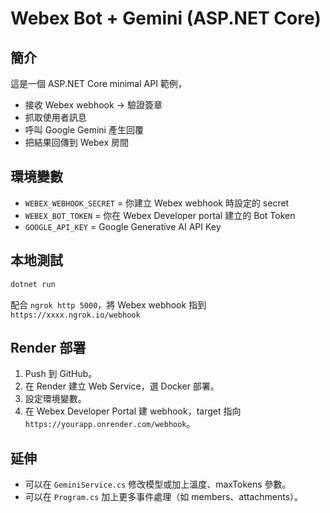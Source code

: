 # Webex Bot + Gemini (ASP.NET Core)

## 簡介
這是一個 ASP.NET Core minimal API 範例，
- 接收 Webex webhook → 驗證簽章
- 抓取使用者訊息
- 呼叫 Google Gemini 產生回覆
- 把結果回傳到 Webex 房間

## 環境變數
- `WEBEX_WEBHOOK_SECRET` = 你建立 Webex webhook 時設定的 secret
- `WEBEX_BOT_TOKEN` = 你在 Webex Developer portal 建立的 Bot Token
- `GOOGLE_API_KEY` = Google Generative AI API Key

## 本地測試
```bash
dotnet run
```
配合 `ngrok http 5000`，將 Webex webhook 指到 `https://xxxx.ngrok.io/webhook`

## Render 部署
1. Push 到 GitHub。
2. 在 Render 建立 Web Service，選 Docker 部署。
3. 設定環境變數。
4. 在 Webex Developer Portal 建 webhook，target 指向 `https://yourapp.onrender.com/webhook`。

## 延伸
- 可以在 `GeminiService.cs` 修改模型或加上溫度、maxTokens 參數。
- 可以在 `Program.cs` 加上更多事件處理（如 members、attachments）。
